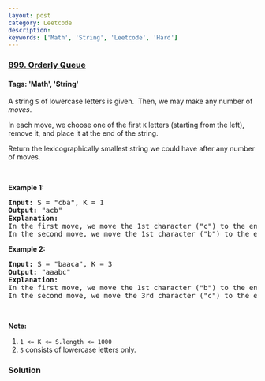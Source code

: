 ```yaml
---
layout: post
category: Leetcode
description: 
keywords: ['Math', 'String', 'Leetcode', 'Hard']
---
```

### [899. Orderly Queue](https://leetcode.com/problems/orderly-queue)

#### Tags: 'Math', 'String'

<div class="content__u3I1 question-content__JfgR"><div><p>A string <code>S</code> of lowercase letters is given.  Then, we may make any number of <em>moves</em>.</p>
<p>In each move, we choose one of the first <code>K</code> letters (starting from the left), remove it, and place it at the end of the string.</p>
<p>Return the lexicographically smallest string we could have after any number of moves.</p>
<p> </p>
<div>
<p><strong>Example 1:</strong></p>
<pre><strong>Input: </strong>S = <span id="example-input-1-1">"cba"</span>, K = <span id="example-input-1-2">1</span>
<strong>Output: </strong><span id="example-output-1">"acb"</span>
<strong>Explanation: </strong>
In the first move, we move the 1st character ("c") to the end, obtaining the string "bac".
In the second move, we move the 1st character ("b") to the end, obtaining the final result "acb".
</pre>
<div>
<p><strong>Example 2:</strong></p>
<pre><strong>Input: </strong>S = <span id="example-input-2-1">"baaca"</span>, K = <span id="example-input-2-2">3</span>
<strong>Output: </strong><span id="example-output-2">"aaabc"</span>
<strong>Explanation: </strong>
In the first move, we move the 1st character ("b") to the end, obtaining the string "aacab".
In the second move, we move the 3rd character ("c") to the end, obtaining the final result "aaabc".
</pre>
<p> </p>
<p><strong>Note:</strong></p>
<ol>
<li><code>1 &lt;= K &lt;= S.length &lt;= 1000</code></li>
<li><code>S</code> consists of lowercase letters only.</li>
</ol>
</div>
</div>
</div></div>

### Solution
